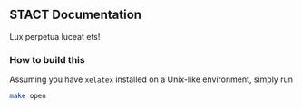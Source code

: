 ## STACT Documentation
Lux perpetua luceat ets!

### How to build this
Assuming you have `xelatex` installed on a Unix-like environment, simply run
```sh
make open
```
